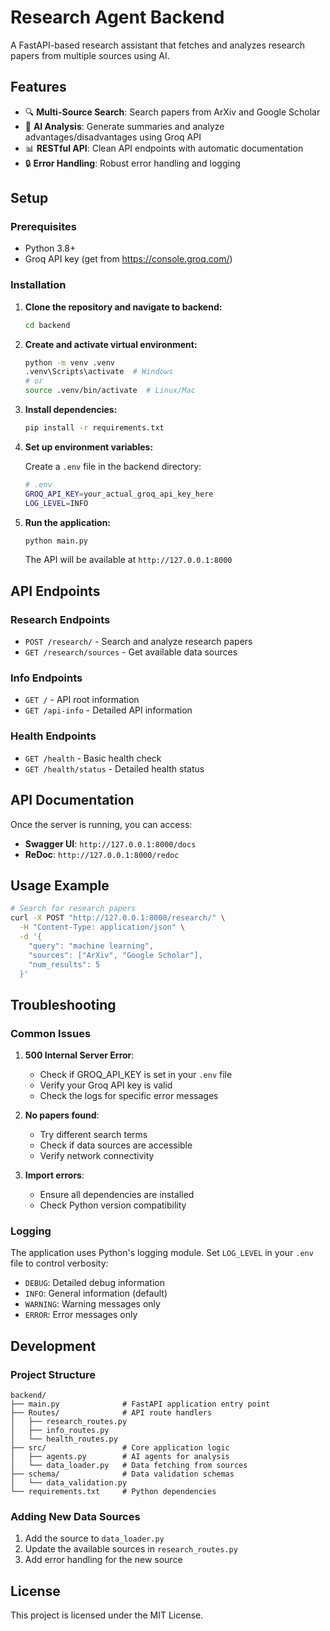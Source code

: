 # Research Agent Backend

A FastAPI-based research assistant that fetches and analyzes research papers from multiple sources using AI.

## Features

- 🔍 **Multi-Source Search**: Search papers from ArXiv and Google Scholar
- 🤖 **AI Analysis**: Generate summaries and analyze advantages/disadvantages using Groq API
- 📊 **RESTful API**: Clean API endpoints with automatic documentation
- 🔒 **Error Handling**: Robust error handling and logging

## Setup

### Prerequisites

- Python 3.8+
- Groq API key (get from https://console.groq.com/)

### Installation

1. **Clone the repository and navigate to backend:**
   ```bash
   cd backend
   ```

2. **Create and activate virtual environment:**
   ```bash
   python -m venv .venv
   .venv\Scripts\activate  # Windows
   # or
   source .venv/bin/activate  # Linux/Mac
   ```

3. **Install dependencies:**
   ```bash
   pip install -r requirements.txt
   ```

4. **Set up environment variables:**
   
   Create a `.env` file in the backend directory:
   ```bash
   # .env
   GROQ_API_KEY=your_actual_groq_api_key_here
   LOG_LEVEL=INFO
   ```

5. **Run the application:**
   ```bash
   python main.py
   ```

   The API will be available at `http://127.0.0.1:8000`

## API Endpoints

### Research Endpoints

- `POST /research/` - Search and analyze research papers
- `GET /research/sources` - Get available data sources

### Info Endpoints

- `GET /` - API root information
- `GET /api-info` - Detailed API information

### Health Endpoints

- `GET /health` - Basic health check
- `GET /health/status` - Detailed health status

## API Documentation

Once the server is running, you can access:

- **Swagger UI**: `http://127.0.0.1:8000/docs`
- **ReDoc**: `http://127.0.0.1:8000/redoc`

## Usage Example

```bash
# Search for research papers
curl -X POST "http://127.0.0.1:8000/research/" \
  -H "Content-Type: application/json" \
  -d '{
    "query": "machine learning",
    "sources": ["ArXiv", "Google Scholar"],
    "num_results": 5
  }'
```

## Troubleshooting

### Common Issues

1. **500 Internal Server Error**: 
   - Check if GROQ_API_KEY is set in your `.env` file
   - Verify your Groq API key is valid
   - Check the logs for specific error messages

2. **No papers found**:
   - Try different search terms
   - Check if data sources are accessible
   - Verify network connectivity

3. **Import errors**:
   - Ensure all dependencies are installed
   - Check Python version compatibility

### Logging

The application uses Python's logging module. Set `LOG_LEVEL` in your `.env` file to control verbosity:
- `DEBUG`: Detailed debug information
- `INFO`: General information (default)
- `WARNING`: Warning messages only
- `ERROR`: Error messages only

## Development

### Project Structure

```
backend/
├── main.py              # FastAPI application entry point
├── Routes/              # API route handlers
│   ├── research_routes.py
│   ├── info_routes.py
│   └── health_routes.py
├── src/                 # Core application logic
│   ├── agents.py        # AI agents for analysis
│   └── data_loader.py   # Data fetching from sources
├── schema/              # Data validation schemas
│   └── data_validation.py
└── requirements.txt     # Python dependencies
```

### Adding New Data Sources

1. Add the source to `data_loader.py`
2. Update the available sources in `research_routes.py`
3. Add error handling for the new source

## License

This project is licensed under the MIT License. 